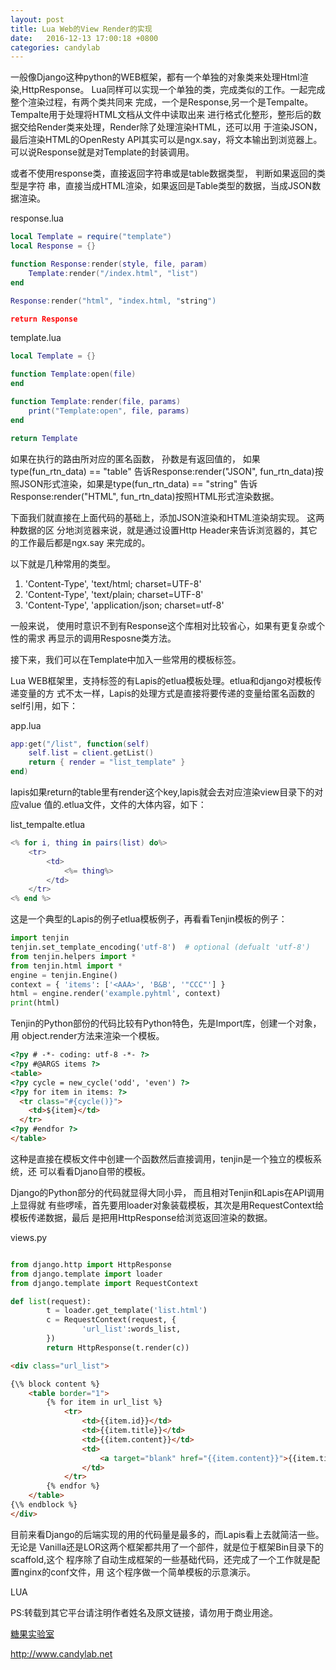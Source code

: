 ```yaml
---
layout: post
title: Lua Web的View Render的实现
date:   2016-12-13 17:00:18 +0800 
categories: candylab
---
```



一般像Django这种python的WEB框架，都有一个单独的对象类来处理Html渲染,HttpResponse。
Lua同样可以实现一个单独的类，完成类似的工作。一起完成整个渲染过程，有两个类共同来
完成，一个是Response,另一个是Tempalte。Tempalte用于处理将HTML文档从文件中读取出来
进行格式化整形，整形后的数据交给Render类来处理，Render除了处理渲染HTML，还可以用
于渲染JSON，最后渲染HTML的OpenResty API其实可以是ngx.say，将文本输出到浏览器上。
可以说Response就是对Template的封装调用。

或者不使用response类，直接返回字符串或是table数据类型， 判断如果返回的类型是字符
串，直接当成HTML渲染，如果返回是Table类型的数据，当成JSON数据渲染。


response.lua
```lua
local Template = require("template")                                                                                                                                                                                                             
local Response = {}                                                                                                                                                                                                                          

function Response:render(style, file, param)                                                                                                                                                                                                     
    Template:render("/index.html", "list")                                                                                                                                                                                                       
end                                                                                                                                                                                                                                              

Response:render("html", "index.html, "string")                                                                                                                                                                                                  

return Response                     
```


template.lua
```lua
local Template = {}                                                                                                                                                                                                                              

function Template:open(file)                                                                                                                                                                                                                     
end                                                                                                                                                                                                                                              

function Template:render(file, params)                                                                                                                                                                                                           
	print("Template:open", file, params)
end                                                                                                                                                                                                                                              

return Template                          
```

如果在执行的路由所对应的匿名函数， 孙数是有返回值的， 如果type(fun_rtn_data) == "table"
告诉Response:render("JSON", fun_rtn_data)按照JSON形式渲染，如果是type(fun_rtn_data) == "string"
告诉Response:render("HTML", fun_rtn_data)按照HTML形式渲染数据。

 下面我们就直接在上面代码的基础上，添加JSON渲染和HTML渲染胡实现。 这两种数据的区
 分地浏览器来说，就是通过设置Http Header来告诉浏览器的，其它的工作最后都是ngx.say
 来完成的。
 
 以下就是几种常用的类型。
 
 
1. 'Content-Type', 'text/html; charset=UTF-8'
2. 'Content-Type', 'text/plain; charset=UTF-8'
3. 'Content-Type', 'application/json; charset=utf-8'
 
 
 一般来说， 使用时意识不到有Response这个库相对比较省心，如果有更复杂或个性的需求
 再显示的调用Resposne类方法。
 
 接下来，我们可以在Template中加入一些常用的模板标签。

Lua WEB框架里，支持标签的有Lapis的etlua模板处理。etlua和django对模板传递变量的方
式不太一样，Lapis的处理方式是直接将要传递的变量给匿名函数的self引用，如下：

app.lua
```lua
app:get("/list", function(self)
	self.list = client.getList()
	return { render = "list_template" }
end)
```

lapis如果return的table里有render这个key,lapis就会去对应渲染view目录下的对应value
值的.etlua文件，文件的大体内容，如下：

list_tempalte.etlua
```lua
<% for i, thing in pairs(list) do%>
    <tr>
        <td>
            <%= thing%>
        </td>
    </tr>
<% end %>
```
这是一个典型的Lapis的例子etlua模板例子，再看看Tenjin模板的例子：

```python
import tenjin
tenjin.set_template_encoding('utf-8')  # optional (defualt 'utf-8')
from tenjin.helpers import *
from tenjin.html import *
engine = tenjin.Engine()
context = { 'items': ['<AAA>', 'B&B', '"CCC"'] }
html = engine.render('example.pyhtml', context)
print(html)
```

Tenjin的Python部份的代码比较有Python特色，先是Import库，创建一个对象，用
object.render方法来渲染一个模板。

```html
<?py # -*- coding: utf-8 -*- ?>
<?py #@ARGS items ?>
<table>
<?py cycle = new_cycle('odd', 'even') ?>
<?py for item in items: ?>
  <tr class="#{cycle()}">
    <td>${item}</td>
  </tr>
<?py #endfor ?>
</table>
```
 这种是直接在模板文件中创建一个函数然后直接调用，tenjin是一个独立的模板系统，还
 可以看看Djano自带的模板。
 
 
Django的Python部分的代码就显得大同小异， 而且相对Tenjin和Lapis在API调用上显得就
有些啰嗦，首先要用loader对象装载模板，其次是用RequestContext给模板传递数据，最后
是把用HttpResponse给浏览返回渲染的数据。

views.py
```python

from django.http import HttpResponse
from django.template import loader
from django.template import RequestContext

def list(request):
        t = loader.get_template('list.html')
        c = RequestContext(request, {
                'url_list':words_list,
        })
        return HttpResponse(t.render(c))
```



```html
<div class="url_list">

{\% block content %}
    <table border="1">
        {% for item in url_list %}
            <tr>
                <td>{{item.id}}</td>
                <td>{{item.title}}</td>
                <td>{{item.content}}</td>
                <td>
                    <a target="blank" href="{{item.content}}">{{item.title}}
                </td>
            </tr>
        {% endfor %}
    </table>
{\% endblock %}
</div>
```


目前来看Django的后端实现的用的代码量是最多的，而Lapis看上去就简洁一些。无论是
Vanilla还是LOR这两个框架都共用了一个部件，就是位于框架Bin目录下的scaffold,这个
程序除了自动生成框架的一些基础代码，还完成了一个工作就是配置nginx的conf文件，用
这个程序做一个简单模板的示意演示。



 LUA
 
 
 PS:转载到其它平台请注明作者姓名及原文链接，请勿用于商业用途。

[糖果实验室](http://www.candylab.net)

http://www.candylab.net

